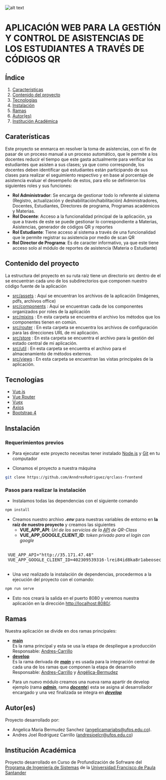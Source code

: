 ![alt text](https://res.cloudinary.com/sigtam/image/upload/v1605849640/logo_ykvwyl.png)

# APLICACIÓN WEB PARA LA GESTIÓN Y CONTROL DE ASISTENCIAS DE LOS ESTUDIANTES A TRAVÉS DE CÓDIGOS QR

## Índice

1. [Caracteristicas](#caracteristicas)
2. [Contenido del proyecto](#contenido)
3. [Tecnologías](#tecnologias)
4. [Instalación](#instalacion)
5. [Ramas](#ramas)
5. [Autor(es)](#autores)
6. [Institución Académica](#institucion)


<a name="caracteristicas"></a>
## Caraterísticas

Este proyecto se enmarca en resolver la toma de asistencias, con el fin de pasar de un proceso manual a un proceso automático,
que le permite a los docentes reducir el tiempo que este gasta actualmente para verificar los estudiantes que asisten a sus clases;
ya que como corresponde, los docentes deben identificar qué estudiantes están participando de sus clases para realizar el seguimiento respectivo
y en base al porcentaje de asistencia evaluar el desempeño de estos, para ello se definieron los siguientes roles y sus funciones: 

* **Rol Administrador**: Se encarga de gestionar todo lo referente al sistema (Registro, actualización y deshabilitación/habilitación) Administradores, Docentes, Estudiantes, Directores de programa, Programas académicos y Materias. 
* **Rol Docente**: Acceso a la funcionalidad principal de la aplicación, ya que a través de este se puede gestionar lo correspondiente a Materias, Asistencias, generador de códigos QR y reportes 
* **Rol Estudiante**: Tiene acceso al sistema a través de una funcionalidad que le permite registrar su asistencia por medio de scan QR
* **Rol Director de Programa**: Es de caracter informativo, ya que este tiene acceso solo al módulo de reportes de asistencia (Materia o Estudiante)

<a name="contenido"></a>
## Contenido del proyecto

La estructura del proyecto en su ruta raíz tiene un directorio src dentro de el se encuentran cada uno de los subdirectorios que componen nuestro código fuente de la aplicación  

- [src/assets](https://github.com/AnndresRodriguez/qrclass-frontend/tree/develop/src/assets) : Aquí se encuentran los archivos de la aplicación (Imágenes, pdfs, archivos office)
- [src/components](https://github.com/AnndresRodriguez/qrclass-frontend/tree/develop/src/components) : Aquí se encuentran cada de los componentes organizados por roles de la aplicación
- [src/mixins](https://github.com/AnndresRodriguez/qrclass-frontend/tree/develop/src/mixins) : En esta carpeta se encuentra el archivo los métodos que los componentes tienen en común.
- [src/router](https://github.com/AnndresRodriguez/qrclass-frontend/tree/develop/src/router) : En esta carpeta se encuentra los archivos de configuración para las direcciones URL de mi aplicación.
- [src/store](https://github.com/AnndresRodriguez/qrclass-frontend/tree/develop/src/store) : En esta carpeta se encuentra el archivo para la gestión del estado central de mi aplicación.
- [src/util](https://github.com/AnndresRodriguez/qrclass-frontend/tree/develop/src/util) : En esta carpeta se encuentra el archivo para el almacenamiento de métodos externos.
- [src/views](https://github.com/AnndresRodriguez/qrclass-frontend/tree/develop/src/views) : En esta carpeta se encuentran las vistas principales de la aplicación.

<a name="tecnologias"></a>
## Tecnologías

* [Vue.js](https://vuejs.org/)
* [Vue Router](https://router.vuejs.org/)
* [Vuex](https://vuex.vuejs.org/)
* [Axios](https://github.com/axios/axios)
* [Bootstrap 4](https://getbootstrap.com/)


<a name="instalacion"></a>
## Instalación
### Requerimientos previos
* Para ejecutar este proyecto necesitas tener instalado [Node.js] y [Git] en tu computador

[Node.js]:<https://nodejs.org/en/>
[Git]:<https://git-scm.com/>

* Clonamos el proyecto a nuestra máquina 
```bash
git clone https://github.com/AnndresRodriguez/qrclass-frontend
```
### Pasos para realizar la instalación 
* Instalamos todas las dependencias con el siguiente comando 
```bash
npm install
```

* Creamos nuestro archivo **_.env_** para nuestras variables de entorno en **la raíz de nuestro proyecto** y creamos las siguientes
  - **VUE_APP_API**: _Url de los servicios de la [API] de QR-Class_
  - **VUE_APP_GOOGLE_CLIENT_ID**: _token privado para el login con google_
 
 [API]:<https://github.com/AnndresRodriguez/qrclass-backend/blob/master/README.md>
 
 <pre> 
 VUE_APP_API="http://35.171.47.48"
 VUE_APP_GOOGLE_CLIENT_ID=402309539316-lrei84id8ka8r1abeosec3fo0ubss5v0.apps.googleusercontent.com
 </pre>



* Una vez realizado la instalación de dependencias, procedermos a la ejecución del proyecto con el comando: 
```bash
npm run serve
```
* Esto nos creará la salida en el puerto 8080 y veremos nuestra aplicación en la dirección <a href="#">http://localhost:8080/</a>.

[Node.js]:<https://nodejs.org/es/>

<a name="ramas"></a>
## Ramas 
Nuestra aplicación se divide en dos ramas principales:

* **[main]** <br/>
Es la rama principal y esta se usa la etapa de despliegue a producción <br/>
Responsable: [Andres-Carrillo]
* **[develop]**<br/> 
Es la rama derivada de **_[main]_** y es usada para la integración central de cada una de los ramas que componen la etapa de desarrollo <br/>
Responsable: [Andres-Carrillo]  y [Angélica-Bermudez]

[main]:<https://github.com/AnndresRodriguez/qrclass-frontend/tree/main>
[develop]:<https://github.com/AnndresRodriguez/qrclass-frontend/tree/develop>
[Andres-Carrillo]:<https://github.com/AnndresRodriguez>
[Angélica-Bermudez]:<https://github.com/Angelica258>

* Para un nuevo módulo creamos una nueva rama apartir de develop ejemplo (rama **_[admin]_**, rama **_[docente]_**) esta se asigna al desarrollador encargado y una vez finalizada se integra en **_[develop]_** 

[admin]:<https://github.com/AnndresRodriguez/qrclass-frontend/tree/admin>
[docente]:<https://github.com/AnndresRodriguez/qrclass-frontend/tree/docente>
[develop]:<https://github.com/AnndresRodriguez/qrclass-frontend/tree/develop>
<a name="autores"></a>
## Autor(es)
Proyecto desarrollado por:
* Angelica Maria Bermudez Sanchez (<angelicamariabs@ufps.edu.co>).
* Andres Joel Rodriguez Carrillo (<andresjoelcr@ufps.edu.co>)

<a name="institucion"></a>
## Institución Académica
Proyecto desarrollado en Curso de Profundización de  Sofrware del  [Programa de Ingeniería de Sistemas] de la [Universidad Francisco de Paula Santander]

[Programa de Ingeniería de Sistemas]:<https://ingsistemas.cloud.ufps.edu.co/>
[Universidad Francisco de Paula Santander]:<https://ww2.ufps.edu.co/>

